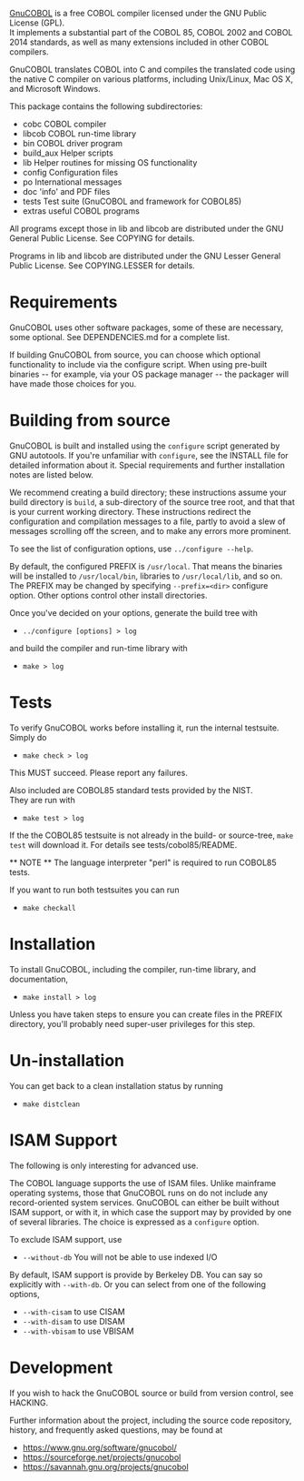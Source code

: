 [GnuCOBOL](https://www.gnu.org/software/gnucobol/) is a free
COBOL compiler licensed under the GNU Public License (GPL).  
It implements a substantial part of the COBOL 85,
COBOL 2002 and COBOL 2014 standards, as well as many extensions
included in other COBOL compilers.

GnuCOBOL translates COBOL into C and compiles the translated code
using the native C compiler on various platforms, including Unix/Linux,
Mac OS X, and Microsoft Windows.

This package contains the following subdirectories:

*    cobc        COBOL compiler
*    libcob      COBOL run-time library
*    bin         COBOL driver program
*    build_aux   Helper scripts
*    lib         Helper routines for missing OS functionality
*    config      Configuration files
*    po          International messages
*    doc         'info' and PDF files
*    tests       Test suite (GnuCOBOL and framework for COBOL85)
*    extras      useful COBOL programs

All programs except those in lib and libcob are distributed under
the GNU General Public License.  See COPYING for details.

Programs in lib and libcob are distributed under the GNU Lesser
General Public License.  See COPYING.LESSER for details.

Requirements
============

GnuCOBOL uses other software packages, some of these are necessary,
some optional.  See DEPENDENCIES.md for a complete list.

If building GnuCOBOL from source, you can choose which optional
functionality to include via the configure script.  When using
pre-built binaries -- for example, via your OS package 
manager -- the packager will have made those choices for you.  

Building from source
====================

GnuCOBOL is built and installed using the `configure` script generated
by GNU autotools.  If you're unfamiliar with `configure`, see the
INSTALL file for detailed information about it.  Special requirements
and further installation notes are listed below.

We recommend creating a build directory; these instructions assume
your build directory is `build`, a sub-directory of the source tree
root, and that that is your current working directory.  These
instructions redirect the configuration and compilation messages to a
file, partly to avoid a slew of messages scrolling off the screen, and
to make any errors more prominent.

To see the list of configuration options, use `../configure --help`. 

By default, the configured PREFIX is `/usr/local`.  That means the
binaries will be installed to `/usr/local/bin`, libraries to
`/usr/local/lib`, and so on.  The PREFIX may be changed by specifying
`--prefix=<dir>` configure option.  Other options control other 
install directories.  

Once you've decided on your options, generate the build tree with

*  `../configure [options] > log` 

and build the compiler and run-time library with 

*  `make > log`

Tests
=====

To verify GnuCOBOL works before installing it, run the internal
testsuite. Simply do

*  `make check > log`

This MUST succeed.  Please report any failures.

Also included are COBOL85 standard tests provided by the NIST.  
They are run with

* `make test > log`

If the the COBOL85 testsuite is not already in the build- or source-tree,
`make test` will download it.  For details see tests/cobol85/README.

** NOTE **
   The language interpreter "perl" is required to run COBOL85 tests.


 If you want to run both testsuites you can run
 
 *  `make checkall`

Installation
============

To install GnuCOBOL, including the compiler, run-time library, and
documentation, 
 
 * `make install > log`

Unless you have taken steps to ensure you can create files in the
PREFIX directory, you'll probably need super-user privileges for this step.  


Un-installation
===============

You can get back to a clean installation status by running

*  `make distclean`

ISAM Support
============

The following is only interesting for advanced use.  

The COBOL language supports the use of ISAM files.  Unlike mainframe
operating systems, those that GnuCOBOL runs on do not include any
record-oriented system services. GnuCOBOL can either be built without
ISAM support, or with it, in which case the support may by provided by
one of several libraries.  The choice is expressed as a `configure`
option.

To exclude ISAM support, use 

*  `--without-db` You will not be able to use indexed I/O

By default, ISAM support is provide by Berkeley DB. You can say so
explicitly with `--with-db`.  Or you can select from one of the
following options,

*  `--with-cisam` to use CISAM
*  `--with-disam` to use DISAM
*  `--with-vbisam` to use VBISAM

Development
===========

If you wish to hack the GnuCOBOL source or build from version control,
see HACKING.

Further information about the project, including the source code repository,
history, and frequently asked questions, may be found at 

*  https://www.gnu.org/software/gnucobol/
*  https://sourceforge.net/projects/gnucobol
*  https://savannah.gnu.org/projects/gnucobol

